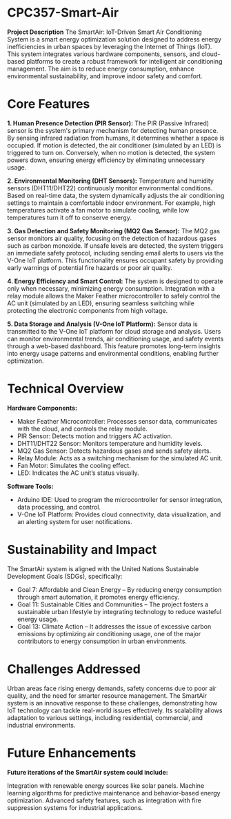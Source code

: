 # CPC357-Smart-Air
**Project Description**
The SmartAir: IoT-Driven Smart Air Conditioning System is a smart energy optimization solution designed to address energy inefficiencies in urban spaces by leveraging the Internet of Things (IoT). This system integrates various hardware components, sensors, and cloud-based platforms to create a robust framework for intelligent air conditioning management. The aim is to reduce energy consumption, enhance environmental sustainability, and improve indoor safety and comfort.

# Core Features
**1. Human Presence Detection (PIR Sensor):**
The PIR (Passive Infrared) sensor is the system's primary mechanism for detecting human presence. By sensing infrared radiation from humans, it determines whether a space is occupied. If motion is detected, the air conditioner (simulated by an LED) is triggered to turn on. Conversely, when no motion is detected, the system powers down, ensuring energy efficiency by eliminating unnecessary usage.

**2. Environmental Monitoring (DHT Sensors):**
Temperature and humidity sensors (DHT11/DHT22) continuously monitor environmental conditions. Based on real-time data, the system dynamically adjusts the air conditioning settings to maintain a comfortable indoor environment. For example, high temperatures activate a fan motor to simulate cooling, while low temperatures turn it off to conserve energy.

**3. Gas Detection and Safety Monitoring (MQ2 Gas Sensor):**
The MQ2 gas sensor monitors air quality, focusing on the detection of hazardous gases such as carbon monoxide. If unsafe levels are detected, the system triggers an immediate safety protocol, including sending email alerts to users via the V-One IoT platform. This functionality ensures occupant safety by providing early warnings of potential fire hazards or poor air quality.

**4. Energy Efficiency and Smart Control:**
The system is designed to operate only when necessary, minimizing energy consumption. Integration with a relay module allows the Maker Feather microcontroller to safely control the AC unit (simulated by an LED), ensuring seamless switching while protecting the electronic components from high voltage.

**5. Data Storage and Analysis (V-One IoT Platform):**
Sensor data is transmitted to the V-One IoT platform for cloud storage and analysis. Users can monitor environmental trends, air conditioning usage, and safety events through a web-based dashboard. This feature promotes long-term insights into energy usage patterns and environmental conditions, enabling further optimization.

# Technical Overview
**Hardware Components:**

- Maker Feather Microcontroller: Processes sensor data, communicates with the cloud, and controls the relay module.
- PIR Sensor: Detects motion and triggers AC activation.
- DHT11/DHT22 Sensor: Monitors temperature and humidity levels.
- MQ2 Gas Sensor: Detects hazardous gases and sends safety alerts.
- Relay Module: Acts as a switching mechanism for the simulated AC unit.
- Fan Motor: Simulates the cooling effect.
- LED: Indicates the AC unit’s status visually.

**Software Tools:**

- Arduino IDE: Used to program the microcontroller for sensor integration, data processing, and control.
- V-One IoT Platform: Provides cloud connectivity, data visualization, and an alerting system for user notifications.

# Sustainability and Impact

The SmartAir system is aligned with the United Nations Sustainable Development Goals (SDGs), specifically:

- Goal 7: Affordable and Clean Energy – By reducing energy consumption through smart automation, it promotes energy efficiency.
- Goal 11: Sustainable Cities and Communities – The project fosters a sustainable urban lifestyle by integrating technology to reduce wasteful energy usage.
- Goal 13: Climate Action – It addresses the issue of excessive carbon emissions by optimizing air conditioning usage, one of the major contributors to energy consumption in urban environments.

# Challenges Addressed
Urban areas face rising energy demands, safety concerns due to poor air quality, and the need for smarter resource management. The SmartAir system is an innovative response to these challenges, demonstrating how IoT technology can tackle real-world issues effectively. Its scalability allows adaptation to various settings, including residential, commercial, and industrial environments.

# Future Enhancements
**Future iterations of the SmartAir system could include:**

Integration with renewable energy sources like solar panels.
Machine learning algorithms for predictive maintenance and behavior-based energy optimization.
Advanced safety features, such as integration with fire suppression systems for industrial applications.

